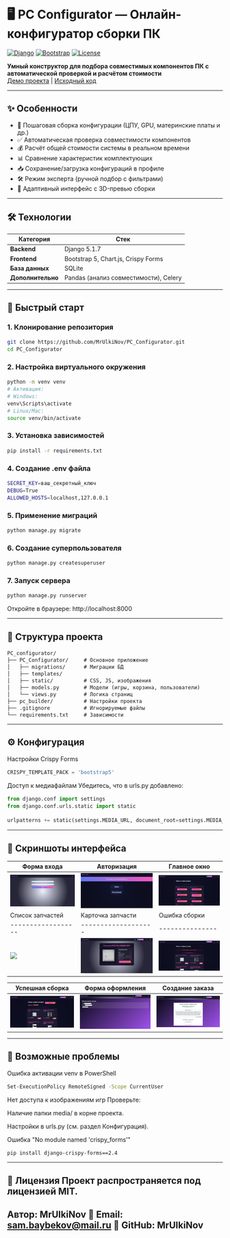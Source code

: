# 🖥️ PC Configurator — Онлайн-конфигуратор сборки ПК

[![Django](https://img.shields.io/badge/Django-5.1.7-44B78B?logo=django)](https://www.djangoproject.com/)
[![Bootstrap](https://img.shields.io/badge/Bootstrap-5-7952B3?logo=bootstrap)](https://getbootstrap.com/)
[![License](https://img.shields.io/badge/License-MIT-blue)](LICENSE)

**Умный конструктор для подбора совместимых компонентов ПК с автоматической проверкой и расчётом стоимости**  
[Демо проекта](https://github.com/MrUlkiNov/PC_Configurator.git) | [Исходный код](https://github.com/MrUlkiNov/PC_Configurator.git)

---

## ✨ Особенности
- 🧩 Пошаговая сборка конфигурации (ЦПУ, GPU, материнские платы и др.)
- ✅ Автоматическая проверка совместимости компонентов
- 💰 Расчёт общей стоимости системы в реальном времени
- 📊 Сравнение характеристик комплектующих
- 📥 Сохранение/загрузка конфигураций в профиле
- 🛠️ Режим эксперта (ручной подбор с фильтрами)
- 📱 Адаптивный интерфейс с 3D-превью сборки

---

## 🛠 Технологии
| Категория       | Стек                          |
|-----------------|-------------------------------|
| **Backend**     | Django 5.1.7                  |
| **Frontend**    | Bootstrap 5, Chart.js, Crispy Forms |
| **База данных** | SQLite |
| **Дополнительно**| Pandas (анализ совместимости), Celery |

---

## 🚀 Быстрый старт

### 1. Клонирование репозитория
```bash
git clone https://github.com/MrUlkiNov/PC_Configurator.git
cd PC_Configurator
```
### 2. Настройка виртуального окружения
```bash
python -m venv venv
# Активация:
# Windows:
venv\Scripts\activate
# Linux/Mac:
source venv/bin/activate
```
### 3. Установка зависимостей
```bash
pip install -r requirements.txt
```

### 4. Создание .env файла
```bash
SECRET_KEY=ваш_секретный_ключ
DEBUG=True
ALLOWED_HOSTS=localhost,127.0.0.1
```
### 5. Применение миграций
```bash
python manage.py migrate
```
### 6. Создание суперпользователя
```bash
python manage.py createsuperuser
```

### 7. Запуск сервера
```bash
python manage.py runserver
```
Откройте в браузере: http://localhost:8000

---
## 📂 Структура проекта

```
PC_configurator/
├── PC_Configurator/     # Основное приложение
│   ├── migrations/      # Миграции БД
│   ├── templates/        
│   ├── static/          # CSS, JS, изображения
│   ├── models.py        # Модели (игры, корзина, пользователи)
│   └── views.py         # Логика страниц
├── pc_builder/          # Настройки проекта
├── .gitignore           # Игнорируемые файлы
└── requirements.txt     # Зависимости
```
---
## ⚙️ Конфигурация
Настройки Crispy Forms
```python
CRISPY_TEMPLATE_PACK = 'bootstrap5'
```
Доступ к медиафайлам
Убедитесь, что в urls.py добавлено:
```python
from django.conf import settings
from django.conf.urls.static import static

urlpatterns += static(settings.MEDIA_URL, document_root=settings.MEDIA_ROOT)
```

---

## 📸 Скриншоты интерфейса
| Форма входа | Авторизация | Главное окно | 
|-------------|-------------|--------------|
| <img src="screenshots/Вход.png" width="400"> | <img src="screenshots/Авторизация.png" width="400"> | <img src="screenshots/Главная.png" width="400"> |
| Список запчастей | Карточка запчасти | Ошибка сборки |
|------------------|-------------------|---------------|
| <img src="screenshots/Список.png" width="400"> | <img src="screenshots/Карточка.png" width="400"> | <img src="screenshots/Ошибка.png" width="400"> |

| Успешная сборка | Форма оформления | Создание заказа |
|-----------------|------------------|-----------------|
| <img src="screenshots/Успех.png" width="400"> | <img src="screenshots/Заказ.png" width="400"> | <img src="screenshots/Оформление.png" width="400"> |

---

## 🔧 Возможные проблемы
Ошибка активации venv в PowerShell
```bash
Set-ExecutionPolicy RemoteSigned -Scope CurrentUser
```

Нет доступа к изображениям игр
Проверьте:

Наличие папки media/ в корне проекта.

Настройки в urls.py (см. раздел Конфигурация).

Ошибка "No module named 'crispy_forms'"
```bash
pip install django-crispy-forms==2.4
```
---

📄 Лицензия
Проект распространяется под лицензией MIT.
---
Автор: MrUlkiNov
📧 Email: sam.baybekov@mail.ru
🔗 GitHub: MrUlkiNov
---
